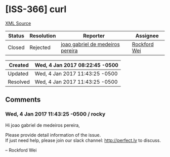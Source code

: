 # [ISS-366] curl

[XML Source](./xml/ISS-366.xml)
<p></p>





Status|Resolution|Reporter|Assignee
------|----------|--------|--------
Closed|Rejected|[joao gabriel de medeiros pereira](gah.mp1@gmail.com)|[Rockford Wei]($rocky)





Created|Wed, 4 Jan 2017 08:22:45 -0500
-------|--------------
Updated|Wed, 4 Jan 2017 11:43:25 -0500
Resolved|Wed, 4 Jan 2017 11:43:25 -0500


## Comments




### Wed, 4 Jan 2017 11:43:25 -0500 / rocky 

<p><p>Hi joao gabriel de medeiros pereira,</p>

<p>Please provide detail information of the issue.<br/>
If just need help, please join our slack channel: <a href="http://perfect.ly" class="external-link" rel="nofollow">http://perfect.ly</a> to discuss.</p>

<p>– Rockford Wei</p></p>


